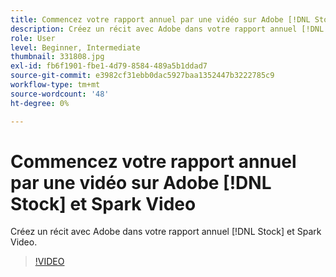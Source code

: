 ```yaml
---
title: Commencez votre rapport annuel par une vidéo sur Adobe [!DNL Stock] et Spark Video
description: Créez un récit avec Adobe dans votre rapport annuel [!DNL Stock] et Spark Video
role: User
level: Beginner, Intermediate
thumbnail: 331808.jpg
exl-id: fb6f1901-fbe1-4d79-8584-489a5b1ddad7
source-git-commit: e3982cf31ebb0dac5927baa1352447b3222785c9
workflow-type: tm+mt
source-wordcount: '48'
ht-degree: 0%

---
```


# Commencez votre rapport annuel par une vidéo sur Adobe [!DNL Stock] et Spark Video

Créez un récit avec Adobe dans votre rapport annuel [!DNL Stock] et Spark Video.

>[!VIDEO](https://video.tv.adobe.com/v/331808?hidetitle=true)
